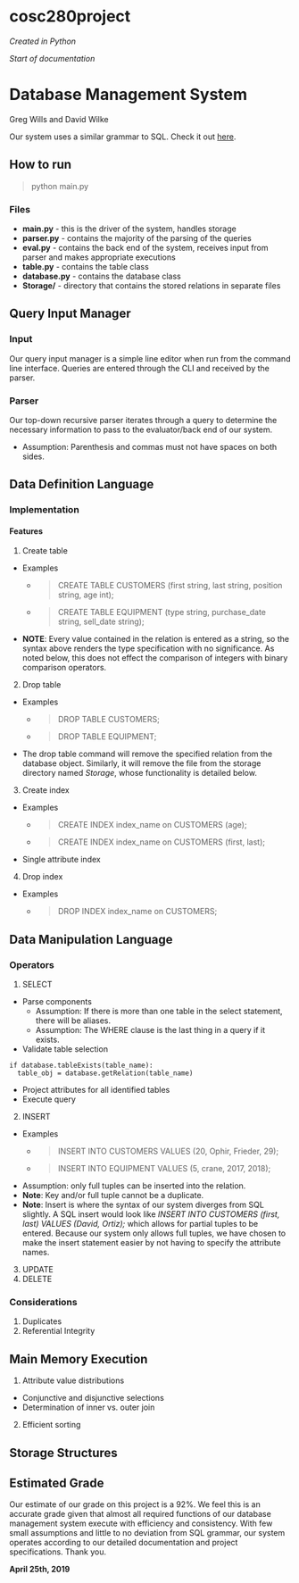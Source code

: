 # cosc280project
*Created in Python*

*Start of documentation*

# Database Management System
Greg Wills and David Wilke

Our system uses a similar grammar to SQL. Check it out [here](https://forcedotcom.github.io/phoenix/).

## How to run
> python main.py

### Files
* **main.py** - this is the driver of the system, handles storage
* **parser.py** - contains the majority of the parsing of the queries
* **eval.py** - contains the back end of the system, receives input from parser and makes appropriate executions
* **table.py** - contains the table class
* **database.py** - contains the database class
* **Storage/** - directory that contains the stored relations in separate files

## Query Input Manager
### Input
Our query input manager is a simple line editor when run from the command line interface. Queries
are entered through the CLI and received by the parser.

### Parser
Our top-down recursive parser iterates through a query to determine the necessary information
to pass to the evaluator/back end of our system.
* Assumption: Parenthesis and commas must not have spaces on both sides.

## Data Definition Language
### Implementation

#### Features
  1. Create table
  - Examples
    - > CREATE TABLE CUSTOMERS (first string, last string, position string, age int);
    - > CREATE TABLE EQUIPMENT (type string, purchase_date string, sell_date string);
  - **NOTE**: Every value contained in the relation is entered as a string, so the syntax above renders the type specification with no significance. As noted below, this does not effect the comparison of integers with binary comparison operators.
  2. Drop table
  - Examples
    - > DROP TABLE CUSTOMERS;
    - > DROP TABLE EQUIPMENT;
  - The drop table command will remove the specified relation from the database object. Similarly, it will remove the file from the storage directory named *Storage*, whose functionality is detailed below.
  3. Create index
  - Examples
    - > CREATE INDEX index_name on CUSTOMERS (age);
    - > CREATE INDEX index_name on CUSTOMERS (first, last);
  * Single attribute index
  4. Drop index
  - Examples
    - > DROP INDEX index_name on CUSTOMERS;

## Data Manipulation Language

### Operators
  1. SELECT
  - Parse components
    - Assumption: If there is more than one table in the select statement, there will be aliases.
    - Assumption: The WHERE clause is the last thing in a query if it exists.
  - Validate table selection
  ```
  if database.tableExists(table_name):
    table_obj = database.getRelation(table_name)
  ```
  - Project attributes for all identified tables
  - Execute query
  2. INSERT
  - Examples
    - > INSERT INTO CUSTOMERS VALUES (20, Ophir, Frieder, 29);
    - > INSERT INTO EQUIPMENT VALUES (5, crane, 2017, 2018);
  - Assumption: only full tuples can be inserted into the relation.
  - **Note**: Key and/or full tuple cannot be a duplicate.
  - **Note**: Insert is where the syntax of our system diverges from SQL slightly. A SQL insert would look like *INSERT INTO CUSTOMERS (first, last) VALUES (David, Ortiz);* which allows for partial tuples to be entered. Because our system only allows full tuples, we have chosen to make the insert statement easier by not having to specify the attribute names.
  3. UPDATE
  4. DELETE

### Considerations
  1. Duplicates
  2. Referential Integrity

## Main Memory Execution

  1. Attribute value distributions
  * Conjunctive and disjunctive selections
  * Determination of inner vs. outer join
  2. Efficient sorting

## Storage Structures

## Estimated Grade
Our estimate of our grade on this project is a 92%. We feel this is an accurate grade given that almost all required functions of our database management system execute with efficiency and consistency. With few small assumptions and little to no deviation from SQL grammar, our system operates according to our detailed documentation and project specifications. Thank you.

**April 25th, 2019**
